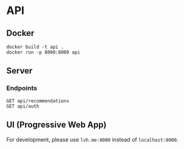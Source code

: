 # API

## Docker

    docker build -t api .
    docker run -p 8000:8000 api

## Server

### Endpoints

```text
GET api/recommendations
GET api/auth
```

## UI (Progressive Web App)

For development, please use `lvh.me:8000` instead of `localhost:8000`.